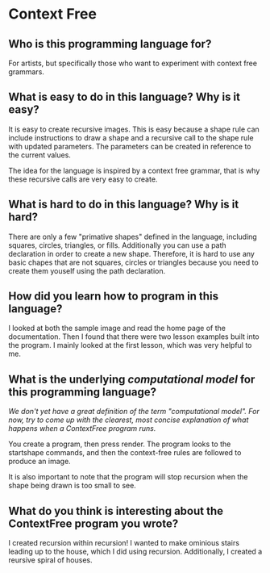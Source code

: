 # Context Free

##  Who is this programming language for?
For artists, but specifically those who want to experiment with context
free grammars.

## What is easy to do in this language? Why is it easy?
It is easy to create recursive images. This is easy because
a shape rule can include instructions to draw a shape and a recursive call
to the shape rule with updated parameters. The parameters can be created in
reference to the current values.

The idea for the language is inspired by a context free grammar, that is
why these recursive calls are very easy to create.

## What is hard to do in this language? Why is it hard?
There are only a few "primative shapes" defined in the language, including
squares, circles, triangles, or fills. Additionally you can use a path
declaration in order to create a new shape. Therefore, it is hard to use
any basic chapes that are not squares, circles or triangles because you need
to create them youself using the path declaration.

## How did you learn how to program in this language?
I looked at both the sample image and read the home page of the documentation.
Then I found that there were two lesson examples built into the program. I mainly
looked at the first lesson, which was very helpful to me.

## What is the underlying _computational model_ for this programming language? 
_We don't yet have a great definition of the term "computational model". 
For now, try to come up with the clearest, most concise explanation of what 
happens when a ContextFree program runs._

You create a program, then press render. The program looks to the startshape
commands, and then the context-free rules are followed to produce an image.

It is also important to note that the program will stop recursion when the shape
being drawn is too small to see.

## What do you think is interesting about the ContextFree program you wrote?
I created recursion within recursion! I wanted to make ominious stairs leading
up to the house, which I did using recursion. Additionally, I created a reursive
spiral of houses.
